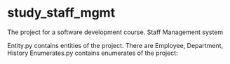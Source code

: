 # study_staff_mgmt
The project for a software development course. Staff Management system

Entity.py contains entities of the project. There are Employee, Department, History
Enumerates.py contains enumerates of the project: 
